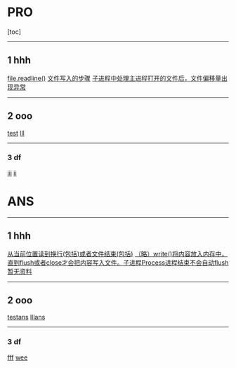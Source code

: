 # PRO
[toc]

---
## 1 hhh
[file.readline()](#ans_hh1)<a name='hh1'></a>
[文件写入的步骤](#ans_hh1)<a name='hh1'></a>
[子进程中处理主进程打开的文件后，文件偏移量出现异常
](#ans_hh1)<a name='hh1'></a>



---
## 2 ooo

[test](#ans_oo1)<a name='oo1'></a>
[lll](#ans_oo1)<a name='oo1'></a>



---
### 3 df
[iii](#ans_1)<a name='1'></a>
[ii](#ans_1)<a name='1'></a>
# ANS

---
## 1 hhh
[从当前位置读到换行(包括)或者文件结束(包括)](#hh1)<a name='ans_hh1'></a>
[（略）write()将内容放入内存中，直到flush或者close才会把内容写入文件。子进程Process进程结束不会自动flush](#hh1)<a name='ans_hh1'></a>
[暂无资料
](#hh1)<a name='ans_hh1'></a>



---
## 2 ooo

[testans](#oo1)<a name='ans_oo1'></a>
[lllans](#oo1)<a name='ans_oo1'></a>



---
### 3 df
[fff](#1)<a name='ans_1'></a>
[wee](#1)<a name='ans_1'></a>
